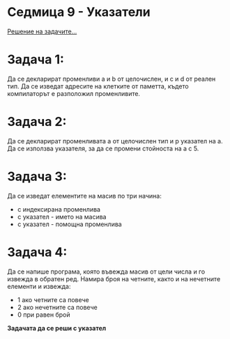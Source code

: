 # Седмица 9 - Указатели

[Решение на задачите...](https://github.com/AleksandrinaKovachka/Introduction-to-programming-2021-2022/blob/main/Week09/Tasks/Solutions)

Задача 1:
=
Да се декларират променливи a и b от целочислен, и c и d от реален тип. Да се изведат адресите на клетките от паметта, където компилаторът е разположил променливите.

Задача 2:
=
Да се декларират променливата a от целочислен тип и p указател на а. Да се използва указателя, за да се промени стойноста на а с 5.

Задача 3:
=
Да се изведат елементите на масив по три начина:
- с индексирана променлива
- с указател - името на масива
- с указател - помощна променлива

Задача 4:
=
Да се напише програма, която въвежда масив от цели числа и го извежда в обратен ред. Намира броя на четните, както и на нечетните елементи и извежда:
- 1 ако четните са повече
- 2 ако нечетните са повече
- 0 при равен брой

**Задачата да се реши с указател**
